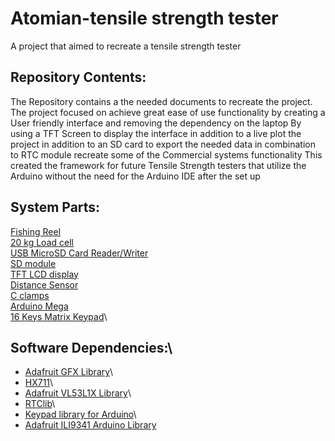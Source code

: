 # Atomian-tensile strength tester 
 A project that aimed to recreate a tensile strength tester
## Repository Contents:
The Repository contains a the needed documents to recreate the project.
The project focused on achieve great ease of use functionality by creating a User friendly interface and removing the dependency on the laptop
By using a TFT Screen to display the interface in addition to a live plot the project
in addition to an SD card to export the needed data in combination to RTC module recreate some of the Commercial systems functionality
This created the framework for future Tensile Strength testers that utilize the Arduino without the need for the Arduino IDE after the set up

## System Parts:
[Fishing Reel](https://www.amazon.com/dp/B07HRM2SMN/ref=sspa_dk_detail_1?pd_rd_i=B07HRM2SMN&pd_rd_w=Z794D&pf_rd_p=0c758152-61cd-452f-97a6-17f070f654b8&pd_rd_wg=qhVo1&pf_rd_r=ET9T9YXN751AKYTTNJ10&pd_rd_r=4ab30905-da72-4d07-aa69-79e592e44452&s=sporting-goods&spLa=ZW5jcnlwdGVkUXVhbGlmaWVyPUExSzBTVE81TzZHQVE3JmVuY3J5cHRlZElkPUEwOTIwMTI2MUpVVTFCR1pMRTc0RiZlbmNyeXB0ZWRBZElkPUEwNjUyNzgwM1FEN0JKU1c2WENYRiZ3aWRnZXROYW1lPXNwX2RldGFpbCZhY3Rpb249Y2xpY2tSZWRpcmVjdCZkb05vdExvZ0NsaWNrPXRydWU&th=1)\
[20 kg Load cell ](https://www.amazon.com/dp/B07HRM2SMN/ref=sspa_dk_detail_1?pd_rd_i=B07HRM2SMN&pd_rd_w=Z794D&pf_rd_p=0c758152-61cd-452f-97a6-17f070f654b8&pd_rd_wg=qhVo1&pf_rd_r=ET9T9YXN751AKYTTNJ10&pd_rd_r=4ab30905-da72-4d07-aa69-79e592e44452&s=sporting-goods&spLa=ZW5jcnlwdGVkUXVhbGlmaWVyPUExSzBTVE81TzZHQVE3JmVuY3J5cHRlZElkPUEwOTIwMTI2MUpVVTFCR1pMRTc0RiZlbmNyeXB0ZWRBZElkPUEwNjUyNzgwM1FEN0JKU1c2WENYRiZ3aWRnZXROYW1lPXNwX2RldGFpbCZhY3Rpb249Y2xpY2tSZWRpcmVjdCZkb05vdExvZ0NsaWNrPXRydWU&th=1)\
[USB MicroSD Card Reader/Writer](https://www.adafruit.com/product/939)\
[SD module](https://www.amazon.com/dp/B07BJ2P6X6/ref=as_li_ss_tl?ie=UTF8&linkCode=sl1&tag=howto045-20&linkId=2c6600f31a1b90e35ade320af67c30e1&language=en_US)\
[TFT LCD display](https://www.adafruit.com/product/1480)\
[Distance Sensor](https://www.adafruit.com/product/3967)\
[C clamps](https://www.amazon.com/dp/B0991XPLGM?ref=ppx_yo2ov_dt_b_product_details&th=1)\
[Arduino Mega](https://www.amazon.com/dp/B01H4ZLZLQ?psc=1&ref=ppx_yo2ov_dt_b_product_details)\
[16 Keys Matrix Keypad](https://www.amazon.com/dp/B07B4DR5SH?psc=1&ref=ppx_yo2ov_dt_b_product_details)\

## Software Dependencies:\
* [Adafruit GFX Library](https://github.com/adafruit/Adafruit-GFX-Library)\
* [HX711](https://github.com/bogde/HX711)\
* [Adafruit VL53L1X Library](https://github.com/adafruit/Adafruit_VL53L1X)\
* [RTClib](https://github.com/adafruit/RTClib)\
* [Keypad library for Arduino](https://github.com/Chris--A/Keypad)\
* [Adafruit ILI9341 Arduino Library](https://github.com/adafruit/Adafruit_ILI9341)
